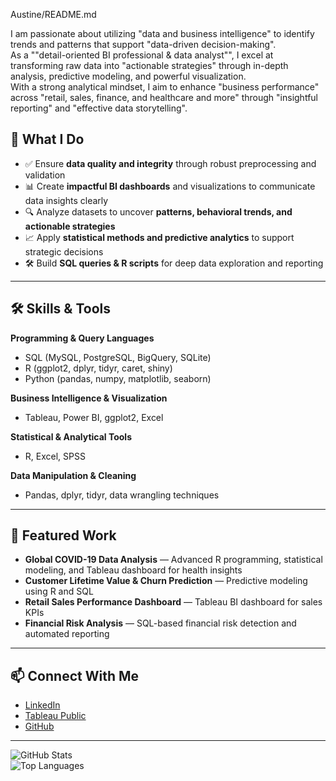 Austine/README.md

I am passionate about utilizing "data and business intelligence" to identify trends and patterns that support "data-driven decision-making".  
As a ""detail-oriented BI professional & data analyst"", I excel at transforming raw data into "actionable strategies" through in-depth analysis, predictive modeling, and powerful visualization.  
With a strong analytical mindset, I aim to enhance "business performance" across "retail, sales, finance, and healthcare and more" through "insightful reporting" and "effective data storytelling".

## 💼 What I Do
- ✅ Ensure **data quality and integrity** through robust preprocessing and validation  
- 📊 Create **impactful BI dashboards** and visualizations to communicate data insights clearly  
- 🔍 Analyze datasets to uncover **patterns, behavioral trends, and actionable strategies**  
- 📈 Apply **statistical methods and predictive analytics** to support strategic decisions  
- 🛠 Build **SQL queries & R scripts** for deep data exploration and reporting  

---

## 🛠 Skills & Tools

**Programming & Query Languages**  
- SQL (MySQL, PostgreSQL, BigQuery, SQLite)  
- R (ggplot2, dplyr, tidyr, caret, shiny)  
- Python (pandas, numpy, matplotlib, seaborn)  

**Business Intelligence & Visualization**  
- Tableau, Power BI, ggplot2, Excel  

**Statistical & Analytical Tools**  
- R, Excel, SPSS  

**Data Manipulation & Cleaning**  
- Pandas, dplyr, tidyr, data wrangling techniques  

---

## 📌 Featured Work
- **Global COVID-19 Data Analysis** — Advanced R programming, statistical modeling, and Tableau dashboard for health insights  
- **Customer Lifetime Value & Churn Prediction** — Predictive modeling using R and SQL  
- **Retail Sales Performance Dashboard** — Tableau BI dashboard for sales KPIs  
- **Financial Risk Analysis** — SQL-based financial risk detection and automated reporting  

---

## 📫 Connect With Me
- [LinkedIn](https://linkedin.com/in/austine-o-obasuyi-209269352)  
- [Tableau Public](https://public.tableau.com/app/profile/austine.osaikhuiwonmwan.obasuyi/vizzes)  
- [GitHub](https://github.com/sirmilltech)  

---

![GitHub Stats](https://github-readme-stats.vercel.app/api?username=yourusername&show_icons=true&theme=radical)  
![Top Languages](https://github-readme-stats.vercel.app/api/top-langs/?username=yourusername&layout=compact&theme=radical)

